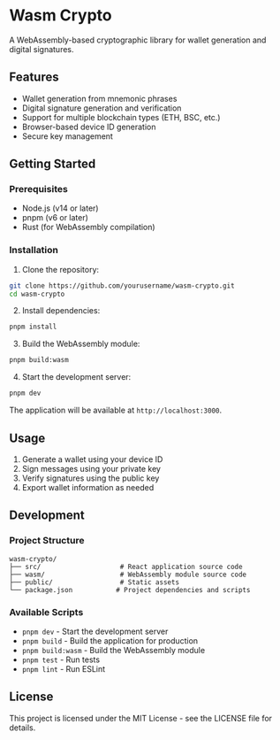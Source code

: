 # Wasm Crypto

A WebAssembly-based cryptographic library for wallet generation and digital signatures.

## Features

- Wallet generation from mnemonic phrases
- Digital signature generation and verification
- Support for multiple blockchain types (ETH, BSC, etc.)
- Browser-based device ID generation
- Secure key management

## Getting Started

### Prerequisites

- Node.js (v14 or later)
- pnpm (v6 or later)
- Rust (for WebAssembly compilation)

### Installation

1. Clone the repository:
```bash
git clone https://github.com/yourusername/wasm-crypto.git
cd wasm-crypto
```

2. Install dependencies:
```bash
pnpm install
```

3. Build the WebAssembly module:
```bash
pnpm build:wasm
```

4. Start the development server:
```bash
pnpm dev
```

The application will be available at `http://localhost:3000`.

## Usage

1. Generate a wallet using your device ID
2. Sign messages using your private key
3. Verify signatures using the public key
4. Export wallet information as needed

## Development

### Project Structure

```
wasm-crypto/
├── src/                    # React application source code
├── wasm/                   # WebAssembly module source code
├── public/                 # Static assets
└── package.json           # Project dependencies and scripts
```

### Available Scripts

- `pnpm dev` - Start the development server
- `pnpm build` - Build the application for production
- `pnpm build:wasm` - Build the WebAssembly module
- `pnpm test` - Run tests
- `pnpm lint` - Run ESLint

## License

This project is licensed under the MIT License - see the LICENSE file for details.
